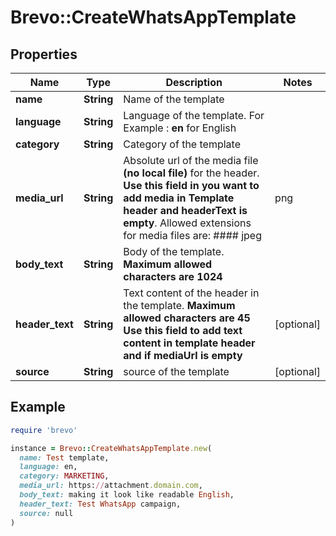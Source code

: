 # Brevo::CreateWhatsAppTemplate

## Properties

| Name | Type | Description | Notes |
| ---- | ---- | ----------- | ----- |
| **name** | **String** | Name of the template |  |
| **language** | **String** | Language of the template. For Example : **en** for English  |  |
| **category** | **String** | Category of the template |  |
| **media_url** | **String** | Absolute url of the media file **(no local file)** for the header. **Use this field in you want to add media in Template header and headerText is empty**. Allowed extensions for media files are: #### jpeg | png | mp4 | pdf  | [optional] |
| **body_text** | **String** | Body of the template. **Maximum allowed characters are 1024** |  |
| **header_text** | **String** | Text content of the header in the template. **Maximum allowed characters are 45** **Use this field to add text content in template header and if mediaUrl is empty**  | [optional] |
| **source** | **String** | source of the template | [optional] |

## Example

```ruby
require 'brevo'

instance = Brevo::CreateWhatsAppTemplate.new(
  name: Test template,
  language: en,
  category: MARKETING,
  media_url: https://attachment.domain.com,
  body_text: making it look like readable English,
  header_text: Test WhatsApp campaign,
  source: null
)
```

